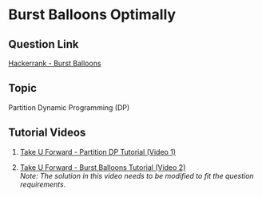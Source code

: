 # Burst Balloons Optimally

## Question Link

[Hackerrank - Burst Balloons](https://www.hackerrank.com/contests/target-samsung-13-nov19/challenges/burst-balloons-1)

## Topic

Partition Dynamic Programming (DP)

## Tutorial Videos

1. [Take U Forward - Partition DP Tutorial (Video 1)](https://www.youtube.com/watch?v=xwomavsC86c&t=961s&ab_channel=takeUforward)

2. [Take U Forward - Burst Balloons Tutorial (Video 2)](https://www.youtube.com/watch?v=Yz4LlDSlkns&t=900s&ab_channel=takeUforward)  
   _Note: The solution in this video needs to be modified to fit the question requirements._
